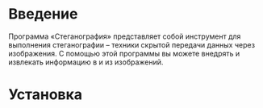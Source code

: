 # Введение
Программа «Стеганография» представляет собой инструмент для выполнения стеганографии – техники скрытой передачи данных через изображения. С помощью этой программы вы можете внедрять и извлекать информацию в и из изображений.

# Установка

